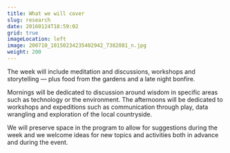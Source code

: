 ```yaml
---
title: What we will cover
slug: research
date: 20160124T18:59:02
grid: true
imageLocation: left
image: 200710_10150234235402942_7382081_n.jpg
weight: 200
---
```


The week will include meditation and discussions, workshops and storytelling — plus food from the gardens and a late night bonfire.

Mornings will be dedicated to discussion around wisdom in specific areas such as technology or the environment. The afternoons will be dedicated to workshops and expeditions such as communication through play, data wrangling and exploration of the local countryside.

We will preserve space in the program to allow for suggestions during the week and we welcome ideas for new topics and activities both in advance and during the event.
